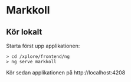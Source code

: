 # Markkoll

## Kör lokalt
Starta först upp applikationen:
```terminal
> cd /xplore/frontend/ng
> ng serve markkoll
```
Kör sedan applikationen på
    http://localhost:4208
